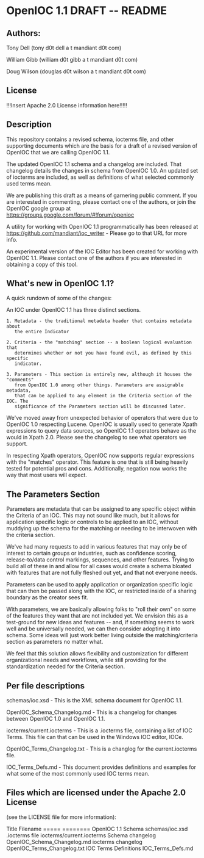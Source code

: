 # OpenIOC 1.1 DRAFT -- README

## Authors:

Tony Dell (tony d0t dell a t mandiant d0t com)

William Gibb (william d0t gibb a t mandiant d0t com)

Doug Wilson (douglas d0t wilson a t mandiant d0t com)

## License

!!!Insert Apache 2.0 License information here!!!!!

## Description

This repository contains a revised schema, iocterms file, and other supporting
documents which are the basis for a draft of a revised version of OpenIOC that we are
calling OpenIOC 1.1.

The updated OpenIOC 1.1 schema and a changelog are included. That changelog
details the changes in schema from OpenIOC 1.0. An updated set of iocterms
are included, as well as definitions of what selected commonly used terms mean.

We are publishing this draft as a means of garnering public comment. If you are
interested in commenting, please contact one of the authors, or join the OpenIOC
google group at https://groups.google.com/forum/#!forum/openioc 

A utility for working with OpenIOC 1.1 programmatically has been released at
https://github.com/mandiant/ioc_writer - Please go to that URL for more info.

An experimental version of the IOC Editor has been created for working with
OpenIOC 1.1. Please contact one of the authors if you are interested in
obtaining a copy of this tool.

## What's new in OpenIOC 1.1?

A quick rundown of some of the changes:

An IOC under OpenIOC 1.1 has three distinct sections.

	1. Metadata - the traditional metadata header that contains metadata about
	   the entire Indicator

	2. Criteria - the "matching" section -- a boolean logical evaluation that
	   determines whether or not you have found evil, as defined by this specific 
	   indicator.

	3. Parameters - This section is entirely new, although it houses the "comments"
	   from OpenIOC 1.0 among other things. Parameters are assignable metadata,
	   that can be applied to any element in the Criteria section of the IOC. The
	   significance of the Parameters section will be discussed later.
	
We've moved away from unexpected behavior of operators that were due to OpenIOC 1.0
respecting Lucene. OpenIOC is usually used to generate Xpath expressions to query
data sources, so OpenIOC 1.1 operators behave as the would in Xpath 2.0. Please see the
changelog to see what operators we support.

In respecting Xpath operators, OpenIOC now supports regular expressions with the
"matches" operator. This feature is one that is still being heavily tested for
potential pros and cons. Additionally, negation now works the way that most users
will expect.

## The Parameters Section

Parameters are metadata that can be assigned to any specific object within the
Criteria of an IOC. This may not sound like much, but it allows for application
specific logic or controls to be applied to an IOC, without muddying up the schema for
the matching or needing to be interwoven with the criteria section.

We've had many requests to add in various features that may only be of interest to
certain groups or industries, such as confidence scoring, release-to/data control
markings, sequences, and other features. Trying to build all of these in and allow
for all cases would create a schema bloated with features that are not fully fleshed
out yet, and that not everyone needs.

Parameters can be used to apply application or organization specific logic that can
then be passed along with the IOC, or restricted inside of a sharing boundary as
the creator sees fit.

With parameters, we are basically allowing folks to "roll their own" on some of the
features they want that are not included yet. We envision this as a test-ground for
new ideas and features -- and, if something seems to work well and be universally
needed, we can then consider adopting it into schema. Some ideas will just work
better living outside the matching/criteria section as parameters no matter what.

We feel that this solution allows flexibility and customization for different
organizational needs and workflows, while still providing for the standardization
needed for the Criteria section.

## Per file descriptions

schemas/ioc.xsd - This is the XML schema document for OpenIOC 1.1.

OpenIOC_Schema_Changelog.md - This is a changelog for changes between
		OpenIOC 1.0 and OpenIOC 1.1.

iocterms/current.iocterms - This is a .iocterms file, containing a list of IOC
		Terms. This file can that can be used in the Windows IOC editor, IOCe.

OpenIOC_Terms_Changelog.txt - This is a changlog for the current.iocterms file.

IOC_Terms_Defs.md - This document provides definitions and examples for what
		some of the most commonly used IOC terms mean.


## Files which are licensed under the Apache 2.0 License 

(see the LICENSE file for more information):

Title                   Filename
=====                   ========
OpenIOC 1.1 Schema      schemas/ioc.xsd
.iocterms file          iocterms/current.iocterms
Schema changelog        OpenIOC_Schema_Changelog.md
iocterms changelog      OpenIOC_Terms_Changelog.txt
IOC Terms Definitions   IOC_Terms_Defs.md

